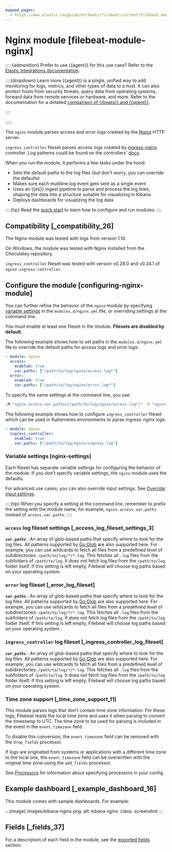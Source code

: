 ```yaml
---
mapped_pages:
  - https://www.elastic.co/guide/en/beats/filebeat/current/filebeat-module-nginx.html
---
```


# Nginx module [filebeat-module-nginx]

:::::{admonition} Prefer to use {{agent}} for this use case?
Refer to the [Elastic Integrations documentation](integration-docs://reference/nginx.md).

::::{dropdown} Learn more
{{agent}} is a single, unified way to add monitoring for logs, metrics, and other types of data to a host. It can also protect hosts from security threats, query data from operating systems, forward data from remote services or hardware, and more. Refer to the documentation for a detailed [comparison of {{beats}} and {{agent}}](docs-content://reference/ingestion-tools/fleet/index.md).

::::


:::::


The `nginx` module parses access and error logs created by the [Nginx](http://nginx.org/) HTTP server.

`ingress_controller` fileset parses access logs created by [ingress-nginx](https://github.com/kubernetes/ingress-nginx) controller. Log patterns could be found on the controllers' [docs](https://github.com/kubernetes/ingress-nginx/blob/nginx-0.28.0/docs/user-guide/nginx-configuration/log-format.md).

When you run the module, it performs a few tasks under the hood:

* Sets the default paths to the log files (but don’t worry, you can override the defaults)
* Makes sure each multiline log event gets sent as a single event
* Uses an {{es}} ingest pipeline to parse and process the log lines, shaping the data into a structure suitable for visualizing in Kibana
* Deploys dashboards for visualizing the log data

::::{tip}
Read the [quick start](/reference/filebeat/filebeat-installation-configuration.md) to learn how to configure and run modules.
::::



## Compatibility [_compatibility_26]

The Nginx module was tested with logs from version 1.10.

On Windows, the module was tested with Nginx installed from the Chocolatey repository.

`ingress_controller` fileset was tested with version v0.28.0 and v0.34.1 of `nginx-ingress-controller`.


## Configure the module [configuring-nginx-module]

You can further refine the behavior of the `nginx` module by specifying [variable settings](#nginx-settings) in the `modules.d/nginx.yml` file, or overriding settings at the command line.

You must enable at least one fileset in the module. **Filesets are disabled by default.**

The following example shows how to set paths in the `modules.d/nginx.yml` file to override the default paths for access logs and error logs:

```yaml
- module: nginx
  access:
    enabled: true
    var.paths: ["/path/to/log/nginx/access.log*"]
  error:
    enabled: true
    var.paths: ["/path/to/log/nginx/error.log*"]
```

To specify the same settings at the command line, you use:

```sh
-M "nginx.access.var.paths=[/path/to/log/nginx/access.log*]" -M "nginx.error.var.paths=[/path/to/log/nginx/error.log*]"
```

The following example shows how to configure `ingress_controller` fileset which can be used in Kubernetes environments to parse ingress-nginx logs:

```yaml
- module: nginx
  ingress_controller:
    enabled: true
    var.paths: ["/path/to/log/nginx/ingress.log"]
```


### Variable settings [nginx-settings]

Each fileset has separate variable settings for configuring the behavior of the module. If you don’t specify variable settings, the `nginx` module uses the defaults.

For advanced use cases, you can also override input settings. See [Override input settings](/reference/filebeat/advanced-settings.md).

::::{tip}
When you specify a setting at the command line, remember to prefix the setting with the module name, for example, `nginx.access.var.paths` instead of `access.var.paths`.
::::



### `access` log fileset settings [_access_log_fileset_settings_3]

**`var.paths`**
:   An array of glob-based paths that specify where to look for the log files. All patterns supported by [Go Glob](https://golang.org/pkg/path/filepath/#Glob) are also supported here. For example, you can use wildcards to fetch all files from a predefined level of subdirectories: `/path/to/log/*/*.log`. This fetches all `.log` files from the subfolders of `/path/to/log`. It does not fetch log files from the `/path/to/log` folder itself. If this setting is left empty, Filebeat will choose log paths based on your operating system.


### `error` log fileset [_error_log_fileset]

**`var.paths`**
:   An array of glob-based paths that specify where to look for the log files. All patterns supported by [Go Glob](https://golang.org/pkg/path/filepath/#Glob) are also supported here. For example, you can use wildcards to fetch all files from a predefined level of subdirectories: `/path/to/log/*/*.log`. This fetches all `.log` files from the subfolders of `/path/to/log`. It does not fetch log files from the `/path/to/log` folder itself. If this setting is left empty, Filebeat will choose log paths based on your operating system.


### `ingress_controller` log fileset [_ingress_controller_log_fileset]

**`var.paths`**
:   An array of glob-based paths that specify where to look for the log files. All patterns supported by [Go Glob](https://golang.org/pkg/path/filepath/#Glob) are also supported here. For example, you can use wildcards to fetch all files from a predefined level of subdirectories: `/path/to/log/*/*.log`. This fetches all `.log` files from the subfolders of `/path/to/log`. It does not fetch log files from the `/path/to/log` folder itself. If this setting is left empty, Filebeat will choose log paths based on your operating system.


### Time zone support [_time_zone_support_11]

This module parses logs that don’t contain time zone information. For these logs, Filebeat reads the local time zone and uses it when parsing to convert the timestamp to UTC. The time zone to be used for parsing is included in the event in the `event.timezone` field.

To disable this conversion, the `event.timezone` field can be removed with the `drop_fields` processor.

If logs are originated from systems or applications with a different time zone to the local one, the `event.timezone` field can be overwritten with the original time zone using the `add_fields` processor.

See [Processors](/reference/filebeat/filtering-enhancing-data.md) for information about specifying processors in your config.


## Example dashboard [_example_dashboard_16]

This module comes with sample dashboards. For example:

:::{image} images/kibana-nginx.png
:alt: kibana nginx
:class: screenshot
:::


## Fields [_fields_37]

For a description of each field in the module, see the [exported fields](/reference/filebeat/exported-fields-nginx.md) section.
